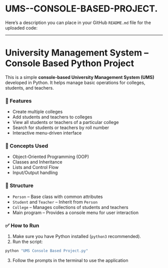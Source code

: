 # UMS--CONSOLE-BASED-PROJECT.
Here’s a description you can place in your GitHub `README.md` file for the uploaded code:

---

# University Management System – Console Based Python Project

This is a simple **console-based University Management System (UMS)** developed in Python. It helps manage basic operations for colleges, students, and teachers.

### 🚀 Features

- Create multiple colleges
- Add students and teachers to colleges
- View all students or teachers of a particular college
- Search for students or teachers by roll number
- Interactive menu-driven interface

### 🧠 Concepts Used

- Object-Oriented Programming (OOP)
- Classes and Inheritance
- Lists and Control Flow
- Input/Output handling

### 📁 Structure

- `Person` – Base class with common attributes
- `Student` and `Teacher` – Inherit from `Person`
- `College` – Manages collections of students and teachers
- Main program – Provides a console menu for user interaction

### ✅ How to Run

1. Make sure you have Python installed (`python3` recommended).
2. Run the script:

```bash
python "UMS Console Based Project.py"
```

3. Follow the prompts in the terminal to use the application
